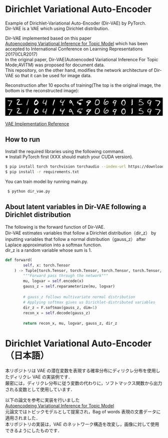 # Dirichlet Variational Auto-Encoder

Example of Dirichlet-Variational Auto-Encoder (Dir-VAE) by PyTorch.  
Dir-VAE is a VAE which using Dirichlet distribution.

Dir-VAE implemented based on this paper  
[Autoencodeing Variational Inference for Topic Model](https://arxiv.org/pdf/1703.01488) which has been accepted to International Conference on Learning Representations 2017(ICLR2017)  
In the original paper, Dir-VAE(Autoencoded Variational Inference For Topic Mode;AVITM) was proposed for document data.  
This repository, on the other hand, modifies the network architecture of Dir-VAE so that it can be used for image data.

Reconstruction after 10 epochs of training(The top is the original image, the bottom is the reconstructed image):

<div>
	<img src='/image/recon_9.png'>
</div>

[VAE Implementation Reference](https://github.com/pytorch/examples/blob/main/vae/main.py)

## How to run

Install the required libraries using the following command.  
※ Install PyTorch first (XXX should match your CUDA version).

```bash
$ pip install torch torchvision torchaudio --index-url https://download.pytorch.org/whl/cuXXX
$ pip install -r requirements.txt
```

You can train model by running main.py.

```bash
 $ python dir_vae.py
```

## About latent variables in Dir-VAE following a Dirichlet distribution

The following is the forward function of Dir-VAE.  
Dir-VAE estimates variables that follow a Dirichlet distribution（dir_z） by inputting variables that follow a normal distribution（gauss_z） after Laplace approximation into a softmax function.  
dir_z is a random variable whose sum is 1.

```python:dir_vae.py
def forward(
        self, x: torch.Tensor
    ) -> Tuple[torch.Tensor, torch.Tensor, torch.Tensor, torch.Tensor, torch.Tensor]:
        """Forward pass through the network"""
        mu, logvar = self.encode(x)
        gauss_z = self.reparameterize(mu, logvar)

        # gauss_z follows multivariate normal distribution
        # Applying softmax gives us Dirichlet-distributed variables
        dir_z = F.softmax(gauss_z, dim=1)
        recon_x = self.decode(gauss_z)

        return recon_x, mu, logvar, gauss_z, dir_z
```

# Dirichlet Variational Auto-Encoder（日本語）

本リポジトリは VAE の潜在変数を表現する確率分布にディリクレ分布を使用したディリクレ VAE の実装例です．  
厳密には，ディリクレ分布に従う変数の代わりに，ソフトマックス関数から出力される変数として使用しています．

以下の論文を参考に実装を行いました  
[Autoencodeing Variational Inference for Topic Model](https://arxiv.org/pdf/1703.01488)  
元論文ではトピックモデルとして提案され，Bag of words 表現の文書データに適用されました．  
本リポジトリの実装は，VAE のネットワーク構造を改変し，画像に対して使用できるようにしたものです．
